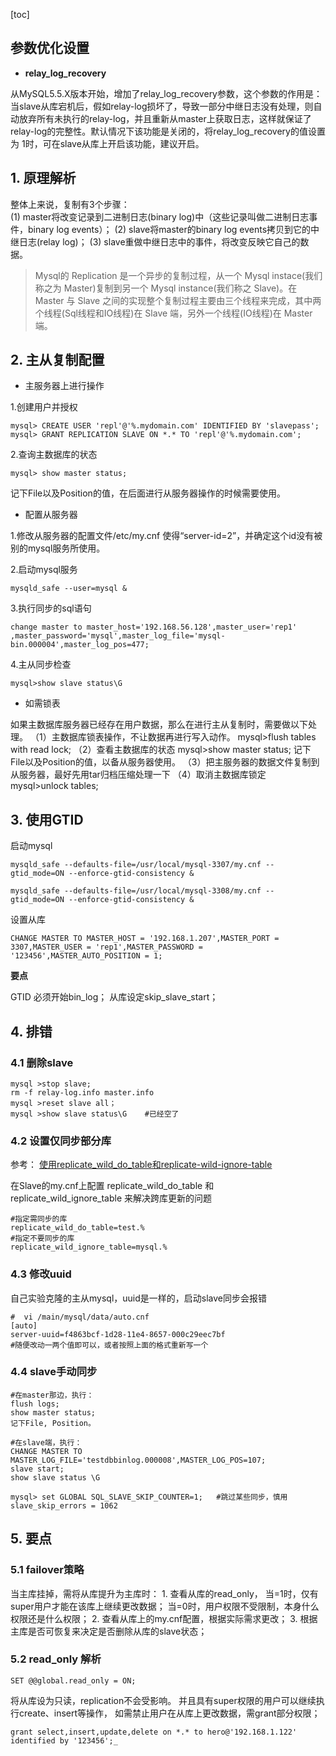 [toc]

## 参数优化设置

- **relay_log_recovery**

从MySQL5.5.X版本开始，增加了relay_log_recovery参数，这个参数的作用是：当slave从库宕机后，假如relay-log损坏了，导致一部分中继日志没有处理，则自动放弃所有未执行的relay-log，并且重新从master上获取日志，这样就保证了relay-log的完整性。默认情况下该功能是关闭的，将relay_log_recovery的值设置为 1时，可在slave从库上开启该功能，建议开启。


## 1. 原理解析




整体上来说，复制有3个步骤：  
(1) master将改变记录到二进制日志(binary log)中（这些记录叫做二进制日志事件，binary log events）；
(2) slave将master的binary log events拷贝到它的中继日志(relay log)；
(3) slave重做中继日志中的事件，将改变反映它自己的数据。

> Mysql的 Replication 是一个异步的复制过程，从一个 Mysql instace(我们称之为 Master)复制到另一个 Mysql instance(我们称之 Slave)。在 Master 与 Slave 之间的实现整个复制过程主要由三个线程来完成，其中两个线程(Sql线程和IO线程)在 Slave 端，另外一个线程(IO线程)在 Master 端。


## 2. 主从复制配置

- 主服务器上进行操作

1.创建用户并授权

```
mysql> CREATE USER 'repl'@'%.mydomain.com' IDENTIFIED BY 'slavepass';
mysql> GRANT REPLICATION SLAVE ON *.* TO 'repl'@'%.mydomain.com';
```

2.查询主数据库的状态

```
mysql> show master status;
```

记下File以及Position的值，在后面进行从服务器操作的时候需要使用。

- 配置从服务器

1.修改从服务器的配置文件/etc/my.cnf
使得“server-id=2”，并确定这个id没有被别的mysql服务所使用。

2.启动mysql服务

```
mysqld_safe --user=mysql &
```

3.执行同步的sql语句

```
change master to master_host='192.168.56.128',master_user='rep1'
,master_password='mysql',master_log_file='mysql-bin.000004',master_log_pos=477;
```

4.主从同步检查

```
mysql>show slave status\G
```

- 如需锁表

如果主数据库服务器已经存在用户数据，那么在进行主从复制时，需要做以下处理。
（1）主数据库锁表操作，不让数据再进行写入动作。
mysql>flush tables with read lock;
（2）查看主数据库的状态
mysql>show master status;
记下File以及Position的值，以备从服务器使用。
（3）把主服务器的数据文件复制到从服务器，最好先用tar归档压缩处理一下
（4）取消主数据库锁定
mysql>unlock tables;

## 3. 使用GTID

启动mysql

```
mysqld_safe --defaults-file=/usr/local/mysql-3307/my.cnf --gtid_mode=ON --enforce-gtid-consistency &

mysqld_safe --defaults-file=/usr/local/mysql-3308/my.cnf --gtid_mode=ON --enforce-gtid-consistency &
```

设置从库

```
CHANGE MASTER TO MASTER_HOST = '192.168.1.207',MASTER_PORT = 3307,MASTER_USER = 'rep1',MASTER_PASSWORD = '123456',MASTER_AUTO_POSITION = 1;
```

**要点**


GTID 必须开始bin_log；
从库设定skip_slave_start；

## 4. 排错

### 4.1 删除slave

```
mysql >stop slave;
rm -f relay-log.info master.info
mysql >reset slave all；
mysql >show slave status\G    #已经空了
```

### 4.2 设置仅同步部分库

参考： [使用replicate_wild_do_table和replicate-wild-ignore-table](http://www.360doc.com/content/13/0219/10/10384031_266496886.shtml)

在Slave的my.cnf上配置 replicate_wild_do_table 和 replicate_wild_ignore_table 来解决跨库更新的问题

```
#指定需同步的库
replicate_wild_do_table=test.%
#指定不要同步的库
replicate_wild_ignore_table=mysql.%
```

### 4.3 修改uuid

自己实验克隆的主从mysql，uuid是一样的，启动slave同步会报错

```
#  vi /main/mysql/data/auto.cnf
[auto]
server-uuid=f4863bcf-1d28-11e4-8657-000c29eec7bf
#随便改动一两个值即可以，或者按照上面的格式重新写一个
```

### 4.4 slave手动同步

```
#在master那边，执行：
flush logs;
show master status;
记下File, Position。

#在slave端，执行：
CHANGE MASTER TO MASTER_LOG_FILE='testdbbinlog.000008',MASTER_LOG_POS=107;
slave start;
show slave status \G

mysql> set GLOBAL SQL_SLAVE_SKIP_COUNTER=1;   #跳过某些同步，慎用
slave_skip_errors = 1062
```

## 5. 要点

### 5.1 failover策略

当主库挂掉，需将从库提升为主库时：
1\. 查看从库的read_only，
      当=1时，仅有super用户才能在该库上继续更改数据；
      当=0时，用户权限不受限制，本身什么权限还是什么权限；
2\. 查看从库上的my.cnf配置，根据实际需求更改；
3\. 根据主库是否可恢复来决定是否删除从库的slave状态；

### 5.2 read_only 解析

```
SET @@global.read_only = ON;
```

将从库设为只读，replication不会受影响。
并且具有super权限的用户可以继续执行create、insert等操作，
如需禁止用户在从库上更改数据，需grant部分权限；

```
grant select,insert,update,delete on *.* to hero@'192.168.1.122' identified by '123456';_
```
